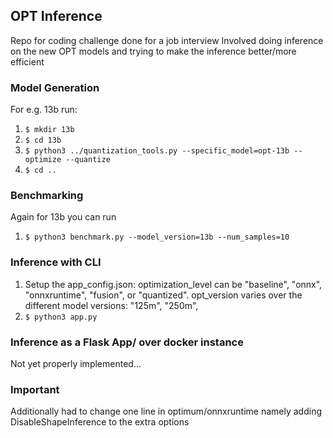 ## OPT Inference
Repo for coding challenge done for a job interview
Involved doing inference on the new OPT models and trying to make the inference better/more efficient

### Model Generation
For e.g. 13b run:
1. `$ mkdir 13b`
2. `$ cd 13b`
3. `$ python3 ../quantization_tools.py --specific_model=opt-13b --optimize --quantize`
4. `$ cd ..`

### Benchmarking
Again for 13b you can run
1. `$ python3 benchmark.py --model_version=13b --num_samples=10`

### Inference with CLI
1. Setup the app_config.json: optimization_level can be "baseline", "onnx", "onnxruntime", "fusion", or "quantized". opt_version varies over the different model versions: "125m", "250m", 
1. `$ python3 app.py`

### Inference as a Flask App/ over docker instance
Not yet properly implemented...

### Important
Additionally had to change one line in optimum/onnxruntime namely adding DisableShapeInference to the extra options
